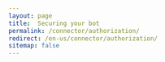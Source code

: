 ```yaml
---
layout: page
title:  Securing your bot
permalink: /connector/authorization/
redirect: /en-us/connector/authorization/
sitemap: false
---
```

